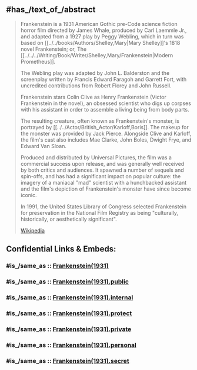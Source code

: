 

## #has_/text_of_/abstract 

> Frankenstein is a 1931 American Gothic pre-Code science fiction horror film 
> directed by James Whale, produced by Carl Laemmle Jr., and adapted from a 1927 play by Peggy Webling, 
> which in turn was based on [[../../books/Authors/Shelley,Mary|Mary Shelley]]'s 1818 novel Frankenstein; or, The [[../../../Writing/Book/Writer/Shelley,Mary/Frankenstein|Modern Prometheus]]. 
> 
> The Webling play was adapted by John L. Balderston 
> and the screenplay written by Francis Edward Faragoh and Garrett Fort, 
> with uncredited contributions from Robert Florey and John Russell.
>
> Frankenstein stars Colin Clive as Henry Frankenstein (Victor Frankenstein in the novel), 
> an obsessed scientist who digs up corpses with his assistant 
> in order to assemble a living being from body parts. 
> 
> The resulting creature, often known as Frankenstein's monster, is portrayed by [[../../Actor/British_Actor/Karloff,Boris]]. 
> The makeup for the monster was provided by Jack Pierce. 
> Alongside Clive and Karloff, the film's cast also includes Mae Clarke, John Boles, Dwight Frye, and Edward Van Sloan.
>
> Produced and distributed by Universal Pictures, the film was a commercial success upon release, 
> and was generally well received by both critics and audiences. 
> It spawned a number of sequels and spin-offs, and has had a significant impact on popular culture: 
> the imagery of a maniacal "mad" scientist with a hunchbacked assistant 
> and the film's depiction of Frankenstein's monster have since become iconic. 
> 
> In 1991, the United States Library of Congress selected Frankenstein for preservation in the National Film Registry 
> as being "culturally, historically, or aesthetically significant".
>
> [Wikipedia](https://en.wikipedia.org/wiki/Frankenstein%20(1931%20film)) 


## Confidential Links & Embeds: 

### #is_/same_as :: [Frankenstein(1931)](/_Standards/Society/Communication/Media/Movie/Movie-Genre/Horror-Movie/Frankenstein(1931).md) 

### #is_/same_as :: [Frankenstein(1931).public](/_public/Society/Communication/Media/Movie/Movie-Genre/Horror-Movie/Frankenstein(1931).public.md) 

### #is_/same_as :: [Frankenstein(1931).internal](/_internal/Society/Communication/Media/Movie/Movie-Genre/Horror-Movie/Frankenstein(1931).internal.md) 

### #is_/same_as :: [Frankenstein(1931).protect](/_protect/Society/Communication/Media/Movie/Movie-Genre/Horror-Movie/Frankenstein(1931).protect.md) 

### #is_/same_as :: [Frankenstein(1931).private](/_private/Society/Communication/Media/Movie/Movie-Genre/Horror-Movie/Frankenstein(1931).private.md) 

### #is_/same_as :: [Frankenstein(1931).personal](/_personal/Society/Communication/Media/Movie/Movie-Genre/Horror-Movie/Frankenstein(1931).personal.md) 

### #is_/same_as :: [Frankenstein(1931).secret](/_secret/Society/Communication/Media/Movie/Movie-Genre/Horror-Movie/Frankenstein(1931).secret.md)

